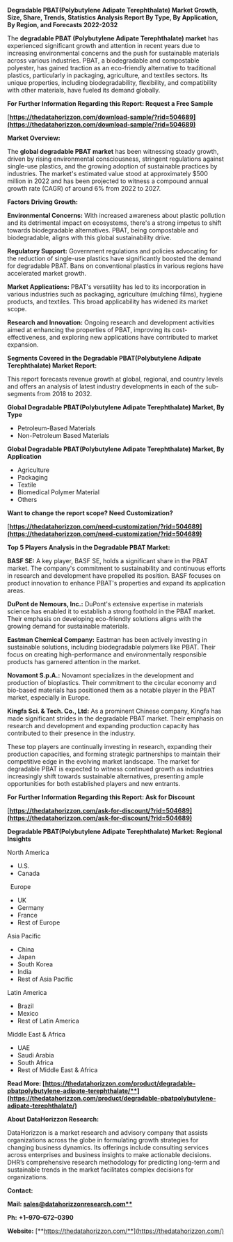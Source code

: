 ﻿**Degradable PBAT(Polybutylene Adipate Terephthalate)  Market Growth, Size, Share, Trends, Statistics Analysis Report By Type, By Application, By Region, and Forecasts 2022-2032**

The **degradable PBAT (Polybutylene Adipate Terephthalate) market** has experienced significant growth and attention in recent years due to increasing environmental concerns and the push for sustainable materials across various industries. PBAT, a biodegradable and compostable polyester, has gained traction as an eco-friendly alternative to traditional plastics, particularly in packaging, agriculture, and textiles sectors. Its unique properties, including biodegradability, flexibility, and compatibility with other materials, have fueled its demand globally. 

**For Further Information Regarding this Report: Request a Free Sample**	

[**https://thedatahorizzon.com/download-sample/?rid=504689](https://thedatahorizzon.com/download-sample/?rid=504689)** 

**Market Overview:**

The **global degradable PBAT market** has been witnessing steady growth, driven by rising environmental consciousness, stringent regulations against single-use plastics, and the growing adoption of sustainable practices by industries. The market's estimated value stood at approximately $500 million in 2022 and has been projected to witness a compound annual growth rate (CAGR) of around 6% from 2022 to 2027.

**Factors Driving Growth:**

**Environmental Concerns:** With increased awareness about plastic pollution and its detrimental impact on ecosystems, there's a strong impetus to shift towards biodegradable alternatives. PBAT, being compostable and biodegradable, aligns with this global sustainability drive.

**Regulatory Support:** Government regulations and policies advocating for the reduction of single-use plastics have significantly boosted the demand for degradable PBAT. Bans on conventional plastics in various regions have accelerated market growth.

**Market Applications:** PBAT's versatility has led to its incorporation in various industries such as packaging, agriculture (mulching films), hygiene products, and textiles. This broad applicability has widened its market scope.

**Research and Innovation:** Ongoing research and development activities aimed at enhancing the properties of PBAT, improving its cost-effectiveness, and exploring new applications have contributed to market expansion.

**Segments Covered in the Degradable PBAT(Polybutylene Adipate Terephthalate) Market Report:** 

This report forecasts revenue growth at global, regional, and country levels and offers an analysis of latest industry developments in each of the sub-segments from 2018 to 2032.

**Global Degradable PBAT(Polybutylene Adipate Terephthalate) Market, By Type**

- Petroleum-Based Materials
- Non-Petroleum Based Materials

**Global Degradable PBAT(Polybutylene Adipate Terephthalate) Market, By Application**

- Agriculture
- Packaging
- Textile
- Biomedical Polymer Material
- Others

**Want to change the report scope? Need Customization?**

[**https://thedatahorizzon.com/need-customization/?rid=504689](https://thedatahorizzon.com/need-customization/?rid=504689)** 

**Top 5 Players Analysis in the Degradable PBAT Market:**

**BASF SE:** A key player, BASF SE, holds a significant share in the PBAT market. The company's commitment to sustainability and continuous efforts in research and development have propelled its position. BASF focuses on product innovation to enhance PBAT's properties and expand its application areas.

**DuPont de Nemours, Inc.:** DuPont's extensive expertise in materials science has enabled it to establish a strong foothold in the PBAT market. Their emphasis on developing eco-friendly solutions aligns with the growing demand for sustainable materials.

**Eastman Chemical Company:** Eastman has been actively investing in sustainable solutions, including biodegradable polymers like PBAT. Their focus on creating high-performance and environmentally responsible products has garnered attention in the market.

**Novamont S.p.A.:** Novamont specializes in the development and production of bioplastics. Their commitment to the circular economy and bio-based materials has positioned them as a notable player in the PBAT market, especially in Europe.

**Kingfa Sci. & Tech. Co., Ltd:** As a prominent Chinese company, Kingfa has made significant strides in the degradable PBAT market. Their emphasis on research and development and expanding production capacity has contributed to their presence in the industry.

These top players are continually investing in research, expanding their production capacities, and forming strategic partnerships to maintain their competitive edge in the evolving market landscape. The market for degradable PBAT is expected to witness continued growth as industries increasingly shift towards sustainable alternatives, presenting ample opportunities for both established players and new entrants.

**For Further Information Regarding this Report: Ask for Discount**	

[**https://thedatahorizzon.com/ask-for-discount/?rid=504689](https://thedatahorizzon.com/ask-for-discount/?rid=504689)** 

**Degradable PBAT(Polybutylene Adipate Terephthalate) Market: Regional Insights**

North America

- U.S.
- Canada

` `Europe

- UK
- Germany
- France
- Rest of Europe

Asia Pacific

- China
- Japan
- South Korea
- India
- Rest of Asia Pacific

Latin America

- Brazil
- Mexico
- Rest of Latin America

Middle East & Africa

- UAE
- Saudi Arabia
- South Africa
- Rest of Middle East & Africa

**Read More: [https://thedatahorizzon.com/product/degradable-pbatpolybutylene-adipate-terephthalate/**](https://thedatahorizzon.com/product/degradable-pbatpolybutylene-adipate-terephthalate/)** 

**About DataHorizzon Research:**

DataHorizzon is a market research and advisory company that assists organizations across the globe in formulating growth strategies for changing business dynamics. Its offerings include consulting services across enterprises and business insights to make actionable decisions. DHR’s comprehensive research methodology for predicting long-term and sustainable trends in the market facilitates complex decisions for organizations.

**Contact:**

**Mail: [sales@datahorizzonresearch.com**](mailto:sales@datahorizzonresearch.com)**

**Ph:** **+1–970–672–0390**

**Website:** [**https://thedatahorizzon.com/**](https://thedatahorizzon.com/)

